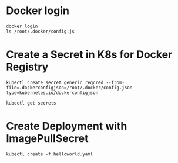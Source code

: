 # Docker login
```
docker login
ls /root/.docker/config.js
```

# Create a Secret in K8s for Docker Registry
```
kubectl create secret generic regcred --from-file=.dockerconfigjson=/root/.docker/config.json --type=kubernetes.io/dockerconfigjson

kubectl get secrets
```

# Create Deployment with ImagePullSecret
```
kubectl create -f helloworld.yaml
```

